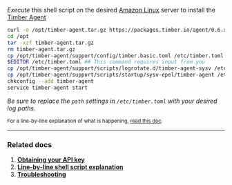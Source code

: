 *Execute* this shell script on the desired [Amazon Linux](https://aws.amazon.com/amazon-linux-ami/) server to install the [Timber Agent](/timber-for-platforms/other/agent)

```sh
curl -o /opt/timber-agent.tar.gz https://packages.timber.io/agent/0.6.x/linux-amd64/timber-agent-0.6.x-linux-amd64.tar.gz
cd /opt
tar -xzf timber-agent.tar.gz
rm timber-agent.tar.gz
cp /opt/timber-agent/support/config/timber.basic.toml /etc/timber.toml
$EDITOR /etc/timber.toml ## This command requires input from you
cp /opt/timber-agent/support/scripts/logrotate.d/timber-agent-sysv /etc/logrotate.d/timber-agent
cp /opt/timber-agent/support/scripts/startup/sysv-epel/timber-agent /etc/rc.d/init.d/
chkconfig --add timber-agent
service timber-agent start
```

*Be sure to replace the `path` settings in `/etc/timber.toml` with your desired log paths.*

<small>For a line-by-line explanation of what is happening, [read this doc](/timber-for-platforms/linux/installation/amazon-linux/line-by-line-explanation).</small>

---

### Related docs

1. [**Obtaining your API key**](/timber-app/applications/obtaining-api-key)
2. [**Line-by-line shell script explanation**](/timber-for-platforms/linux/installation/amazon-linux/line-by-line-explanation)
3. [**Troubleshooting**](/timber-for-platforms/linux/troubleshooting)
